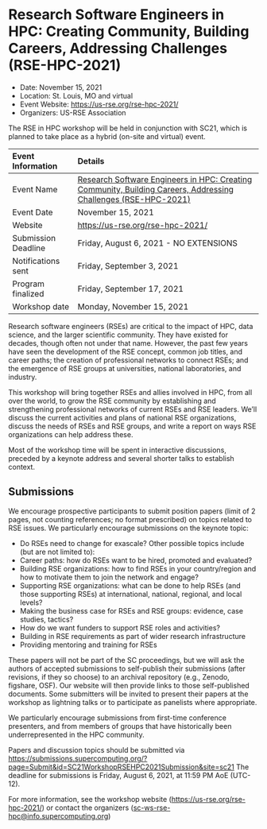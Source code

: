 # Research Software Engineers in HPC: Creating Community, Building Careers, Addressing Challenges (RSE-HPC-2021)
- Date: November 15, 2021
- Location: St. Louis, MO and virtual
- Event Website: https://us-rse.org/rse-hpc-2021/
- Organizers: US-RSE Association
			   
<!-- deck text start -->
The RSE in HPC workshop will be held in conjunction with SC21, which is planned to take place as a hybrid (on-site and virtual) event.
<!-- deck text end -->

Event Information | Details
:--- | :---			   
Event Name | [Research Software Engineers in HPC: Creating Community, Building Careers, Addressing Challenges (RSE-HPC-2021)](https://us-rse.org/rse-hpc-2021/)
Event Date | November 15, 2021
Website | https://us-rse.org/rse-hpc-2021/
Submission Deadline | Friday, August 6, 2021 - NO EXTENSIONS
Notifications sent | Friday, September 3, 2021
Program finalized | Friday, September 17, 2021
Workshop date | Monday, November 15, 2021

Research software engineers (RSEs) are critical to the impact of HPC, data science, and the larger scientific community. They have existed for decades, though often not under that name. However, the past few years have seen the development of the RSE concept, common job titles, and career paths; the creation of professional networks to connect RSEs; and the emergence of RSE groups at universities, national laboratories, and industry.

This workshop will bring together RSEs and allies involved in HPC, from all over the world, to grow the RSE community by establishing and strengthening professional networks of current RSEs and RSE leaders. We’ll discuss the current activities and plans of national RSE organizations, discuss the needs of RSEs and RSE groups, and write a report on ways RSE organizations can help address these.

Most of the workshop time will be spent in interactive discussions, preceded by a keynote address and several shorter talks to establish context.

## Submissions

We encourage prospective participants to submit position papers (limit of 2 pages, not counting references; no format prescribed) on topics related to RSE issues. We particularly encourage submissions on the keynote topic:
* Do RSEs need to change for exascale?
Other possible topics include (but are not limited to):
* Career paths: how do RSEs want to be hired, promoted and evaluated?
* Building RSE organizations: how to find RSEs in your country/region and how to motivate them to join the network and engage?
* Supporting RSE organizations: what can be done to help RSEs (and those supporting RSEs) at international, national, regional, and local levels?
* Making the business case for RSEs and RSE groups: evidence, case studies, tactics?
* How do we want funders to support RSE roles and activities?
* Building in RSE requirements as part of wider research infrastructure
* Providing mentoring and training for RSEs

These papers will not be part of the SC proceedings, but we will ask the authors of accepted submissions to self-publish their submissions (after revisions, if they so choose) to an archival repository (e.g., Zenodo, figshare, OSF). Our website will then provide links to those self-published documents. Some submitters will be invited to present their papers at the workshop as lightning talks or to participate as panelists where appropriate.

We particularly encourage submissions from first-time conference presenters, and from members of groups that have historically been underrepresented in the HPC community.

Papers and discussion topics should be submitted via https://submissions.supercomputing.org/?page=Submit&id=SC21WorkshopRSEHPC2021Submission&site=sc21 The deadline for submissions is Friday, August 6, 2021, at 11:59 PM AoE (UTC-12).

For more information, see the workshop website (https://us-rse.org/rse-hpc-2021/) or contact the organizers (sc-ws-rse-hpc@info.supercomputing.org)

<!---
Publish: preview
Pinned: no
Topics: Conferences and workshops, Software engineering
RSS update: 2021-06-11
--->
